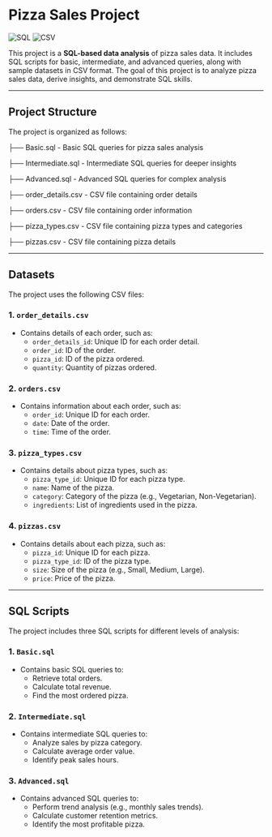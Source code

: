 # **Pizza Sales Project**

![SQL](https://img.shields.io/badge/SQL-Data%20Analysis-blue)
![CSV](https://img.shields.io/badge/Data-CSV%20Files-green)

This project is a **SQL-based data analysis** of pizza sales data. It includes SQL scripts for basic, intermediate, and advanced queries, along with sample datasets in CSV format. The goal of this project is to analyze pizza sales data, derive insights, and demonstrate SQL skills.

---

## **Project Structure**
The project is organized as follows:

├── Basic.sql - Basic SQL queries for pizza sales analysis

├── Intermediate.sql - Intermediate SQL queries for deeper insights

├── Advanced.sql - Advanced SQL queries for complex analysis

├── order_details.csv - CSV file containing order details

├── orders.csv - CSV file containing order information

├── pizza_types.csv - CSV file containing pizza types and categories

├── pizzas.csv - CSV file containing pizza details

---

## **Datasets**
The project uses the following CSV files:

### **1. `order_details.csv`**
- Contains details of each order, such as:
  - `order_details_id`: Unique ID for each order detail.
  - `order_id`: ID of the order.
  - `pizza_id`: ID of the pizza ordered.
  - `quantity`: Quantity of pizzas ordered.

### **2. `orders.csv`**
- Contains information about each order, such as:
  - `order_id`: Unique ID for each order.
  - `date`: Date of the order.
  - `time`: Time of the order.

### **3. `pizza_types.csv`**
- Contains details about pizza types, such as:
  - `pizza_type_id`: Unique ID for each pizza type.
  - `name`: Name of the pizza.
  - `category`: Category of the pizza (e.g., Vegetarian, Non-Vegetarian).
  - `ingredients`: List of ingredients used in the pizza.

### **4. `pizzas.csv`**
- Contains details about each pizza, such as:
  - `pizza_id`: Unique ID for each pizza.
  - `pizza_type_id`: ID of the pizza type.
  - `size`: Size of the pizza (e.g., Small, Medium, Large).
  - `price`: Price of the pizza.

---

## **SQL Scripts**
The project includes three SQL scripts for different levels of analysis:

### **1. `Basic.sql`**
- Contains basic SQL queries to:
  - Retrieve total orders.
  - Calculate total revenue.
  - Find the most ordered pizza.

### **2. `Intermediate.sql`**
- Contains intermediate SQL queries to:
  - Analyze sales by pizza category.
  - Calculate average order value.
  - Identify peak sales hours.

### **3. `Advanced.sql`**
- Contains advanced SQL queries to:
  - Perform trend analysis (e.g., monthly sales trends).
  - Calculate customer retention metrics.
  - Identify the most profitable pizza.

